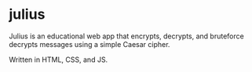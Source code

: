 # julius

Julius is an educational web app that encrypts, decrypts, and bruteforce decrypts messages using a simple Caesar cipher.

Written in HTML, CSS, and JS.
